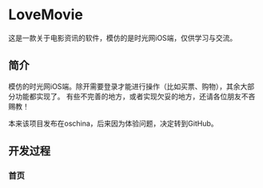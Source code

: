 # LoveMovie
这是一款关于电影资讯的软件，模仿的是时光网iOS端，仅供学习与交流。

## 简介
模仿的时光网iOS端。除开需要登录才能进行操作（比如买票、购物），其余大部分功能都实现了。
有些不完善的地方，或者实现欠妥的地方，还请各位朋友不吝赐教！

本来该项目发布在oschina，后来因为体验问题，决定转到GitHub。

## 开发过程

### 首页 


